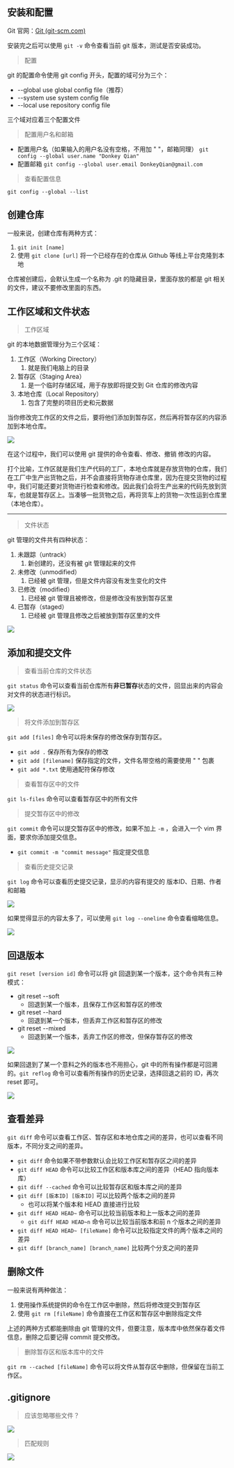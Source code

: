 ## 安装和配置

Git 官网：[Git (git-scm.com)](https://git-scm.com/)

安装完之后可以使用 `git -v` 命令查看当前 git 版本，测试是否安装成功。

>配置

git 的配置命令使用 git config 开头，配置的域可分为三个：
- --global              use global config file（推荐）
- --system            use system config file
- --local                use repository config file

三个域对应着三个配置文件

> 配置用户名和邮箱

- 配置用户名（如果输入的用户名没有空格，不用加 " "，邮箱同理）
`git config --global user.name "Donkey Qian"`
- 配置邮箱
`git config --global user.email DonkeyQian@gmail.com`

> 查看配置信息

`git config --global --list`

## 创建仓库

一般来说，创建仓库有两种方式：
1. `git init [name]`
2. 使用 `git clone [url]` 将一个已经存在的仓库从 Github 等线上平台克隆到本地

仓库被创建后，会默认生成一个名称为 .git 的隐藏目录，里面存放的都是 git 相关的文件，建议不要修改里面的东西。

## 工作区域和文件状态

>工作区域

git 的本地数据管理分为三个区域：
1. 工作区（Working Directory）
	1. 就是我们电脑上的目录
2. 暂存区（Staging Area）
	1. 是一个临时存储区域，用于存放即将提交到 Git 仓库的修改内容
3. 本地仓库（Local Repository）
	1. 包含了完整的项目历史和元数据

当你修改完工作区的文件之后，要将他们添加到暂存区，然后再将暂存区的内容添加到本地仓库。

![](../../image/Pasted%20image%2020230512002708.png)

在这个过程中，我们可以使用 git 提供的命令查看、修改、撤销 修改的内容。

打个比喻，工作区就是我们生产代码的工厂，本地仓库就是存放货物的仓库，我们在工厂中生产出货物之后，并不会直接将货物存进仓库里，因为在提交货物的过程中，我们可能还要对货物进行检查和修改。因此我们会将生产出来的代码先放到货车，也就是暂存区上。当凑够一批货物之后，再将货车上的货物一次性运到仓库里（本地仓库）。

***
>文件状态

git 管理的文件共有四种状态：
1. 未跟踪（untrack）
	1. 新创建的，还没有被 git 管理起来的文件
2. 未修改（unmodified）
	1. 已经被 git 管理，但是文件内容没有发生变化的文件
3. 已修改（modified）
	1. 已经被 git 管理且被修改，但是修改没有放到暂存区里
4. 已暂存（staged）
	1. 已经被 git 管理且修改之后被放到暂存区里的文件

![](../../image/Pasted%20image%2020230512004109.png)

## 添加和提交文件

>查看当前仓库的文件状态

`git status` 命令可以查看当前仓库所有**非已暂存**状态的文件，回显出来的内容会对文件的状态进行标识。

![](../../image/Pasted%20image%2020230512005016.png)

>将文件添加到暂存区

`git add [files]` 命令可以将未保存的修改保存到暂存区。

- `git add .` 保存所有为保存的修改
- `git add [filename]` 保存指定的文件，文件名带空格的需要使用 " " 包裹
- `git add *.txt` 使用通配符保存修改

>查看暂存区中的文件

`git ls-files` 命令可以查看暂存区中的所有文件

>提交暂存区中的修改

`git commit` 命令可以提交暂存区中的修改，如果不加上 `-m` ，会进入一个 vim 界面，要求你添加提交信息。

- `git commit -m "commit message"` 指定提交信息

>查看历史提交记录

`git log` 命令可以查看历史提交记录，显示的内容有提交的 版本ID、日期、作者和邮箱

![](../../image/Pasted%20image%2020230512010710.png)

如果觉得显示的内容太多了，可以使用 `git log --oneline` 命令查看缩略信息。

![](../../image/Pasted%20image%2020230512011125.png)

## 回退版本

`git reset [version id]` 命令可以将 git 回退到某一个版本，这个命令共有三种模式：
- git reset --soft 
	- 回退到某一个版本，且保存工作区和暂存区的修改
- git reset --hard
	- 回退到某一个版本，但丢弃工作区和暂存区的修改
- git reset --mixed
	- 回退到某一个版本，丢弃工作区的修改，但保存暂存区的修改

![](../../image/Pasted%20image%2020230512011758.png)

如果回退到了某一个意料之外的版本也不用担心，git 中的所有操作都是可回溯的。`git reflog` 命令可以查看所有操作的历史记录，选择回退之前的 ID，再次 reset 即可。

![](../../image/Pasted%20image%2020230512012753.png)

## 查看差异

`git diff` 命令可以查看工作区、暂存区和本地仓库之间的差异，也可以查看不同版本，不同分支之间的差异。

- `git diff` 命令如果不带参数默认会比较工作区和暂存区之间的差异
- `git diff HEAD` 命令可以比较工作区和版本库之间的差异（HEAD 指向版本库）
- `git diff --cached` 命令可以比较暂存区和版本库之间的差异
- `git diff [版本ID] [版本ID]` 可以比较两个版本之间的差异
	- 也可以将某个版本和 HEAD 直接进行比较
- `git diff HEAD HEAD~` 命令可以比较当前版本和上一版本之间的差异
	- `git diff HEAD HEAD~n` 命令可以比较当前版本和前 n 个版本之间的差异
- `git diff HEAD HEAD~ [fileName]` 命令可以比较指定文件的两个版本之间的差异
- `git diff [branch_name] [branch_name]` 比较两个分支之间的差异

## 删除文件

一般来说有两种做法：
1. 使用操作系统提供的命令在工作区中删除，然后将修改提交到暂存区
2. 使用 `git rm [fileName]` 命令直接在工作区和暂存区中删除指定文件

上述的两种方式都能删除由 git 管理的文件，但要注意，版本库中依然保存着文件信息，删除之后要记得 commit 提交修改。

> 删除暂存区和版本库中的文件

`git rm --cached [fileName]` 命令可以将文件从暂存区中删除，但保留在当前工作区。

## .gitignore

>应该忽略哪些文件？

![](../../image/Pasted%20image%2020230512015505.png)

>匹配规则

![](../../image/Pasted%20image%2020230512020236.png)